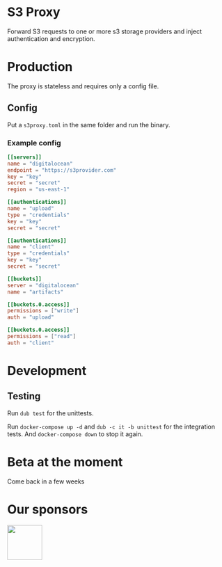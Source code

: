 # S3 Proxy

Forward S3 requests to one or more s3 storage providers and inject authentication and encryption.

# Production

The proxy is stateless and requires only a config file.

## Config

Put a `s3proxy.toml` in the same folder and run the binary.

### Example config

```toml
[[servers]]
name = "digitalocean"
endpoint = "https://s3provider.com"
key = "key"
secret = "secret"
region = "us-east-1"

[[authentications]]
name = "upload"
type = "credentials"
key = "key"
secret = "secret"

[[authentications]]
name = "client"
type = "credentials"
key = "key"
secret = "secret"

[[buckets]]
server = "digitalocean"
name = "artifacts"

[[buckets.0.access]]
permissions = ["write"]
auth = "upload"

[[buckets.0.access]]
permissions = ["read"]
auth = "client"
```

# Development

## Testing

Run `dub test` for the unittests.

Run `docker-compose up -d` and `dub -c it -b unittest` for the integration tests. And `docker-compose down` to stop it again.

# Beta at the moment

Come back in a few weeks

# Our sponsors

[<img src="https://raw.githubusercontent.com/libmir/mir-algorithm/master/images/symmetry.png" height="80" />](http://symmetryinvestments.com/)
